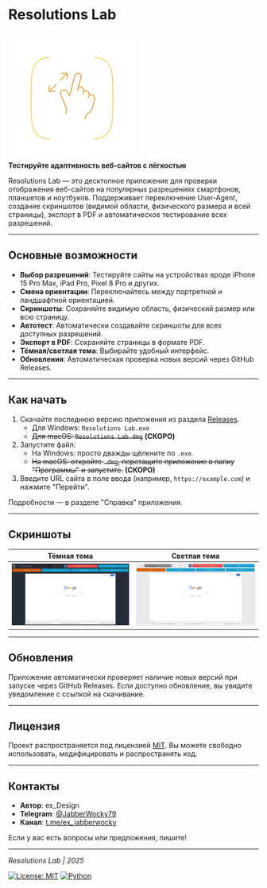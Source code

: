 
# Resolutions Lab

![Resolutions Lab Logo](icons/app-icon.png)  
**Тестируйте адаптивность веб-сайтов с лёгкостью**

Resolutions Lab — это десктопное приложение для проверки отображения веб-сайтов на популярных разрешениях смартфонов, планшетов и ноутбуков. Поддерживает переключение User-Agent, создание скриншотов (видимой области, физического размера и всей страницы), экспорт в PDF и автоматическое тестирование всех разрешений.

---

## Основные возможности
- **Выбор разрешений**: Тестируйте сайты на устройствах вроде iPhone 15 Pro Max, iPad Pro, Pixel 8 Pro и других.
- **Смена ориентации**: Переключайтесь между портретной и ландшафтной ориентацией.
- **Скриншоты**: Сохраняйте видимую область, физический размер или всю страницу.
- **Автотест**: Автоматически создавайте скриншоты для всех доступных разрешений.
- **Экспорт в PDF**: Сохраняйте страницы в формате PDF.
- **Тёмная/светлая тема**: Выбирайте удобный интерфейс.
- **Обновления**: Автоматическая проверка новых версий через GitHub Releases.

---

## Как начать
1. Скачайте последнюю версию приложения из раздела [Releases](https://github.com/exJabberwocky/ResolutionsLab/releases).
   - Для Windows: `Resolutions Lab.exe`
   - ~~Для macOS: `Resolutions Lab.dmg`~~ **(СКОРО)**
2. Запустите файл:
   - На Windows: просто дважды щёлкните по `.exe`.
   - ~~На macOS: откройте `.dmg`, перетащите приложение в папку "Программы" и запустите.~~ **(СКОРО)**
3. Введите URL сайта в поле ввода (например, `https://example.com`) и нажмите "Перейти".

Подробности — в разделе "Справка" приложения.

---

## Скриншоты
| Тёмная тема | Светлая тема |
|-------------|--------------|
| ![Dark Theme](screenshots/dark-theme-example.png) | ![Light Theme](screenshots/light-theme-example.png) |

---

## Обновления
Приложение автоматически проверяет наличие новых версий при запуске через GitHub Releases. Если доступно обновление, вы увидите уведомление с ссылкой на скачивание.

---

## Лицензия
Проект распространяется под лицензией [MIT](LICENSE). Вы можете свободно использовать, модифицировать и распространять код.

---

## Контакты
- **Автор**: ex_Design
- **Telegram**: [@JabberWocky79](https://t.me/JabberWocky79)
- **Канал**: [t.me/ex_jabberwocky](https://t.me/ex_jabberwocky)

Если у вас есть вопросы или предложения, пишите!

---

*Resolutions Lab | 2025*

[![License: MIT](https://img.shields.io/badge/License-MIT-yellow.svg)](https://opensource.org/licenses/MIT)
[![Python](https://img.shields.io/badge/Python-3.8+-blue.svg)](https://www.python.org/)